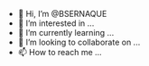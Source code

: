 - 👋 Hi, I’m @BSERNAQUE
- 👀 I’m interested in ...
- 🌱 I’m currently learning ...
- 💞️ I’m looking to collaborate on ...
- 📫 How to reach me ...

<!---
BSERNAQUE/BSERNAQUE is a ✨ special ✨ repository because its `README.md` (this file) appears on your GitHub profile.
You can click the Preview link to take a look at your changes.
--->
